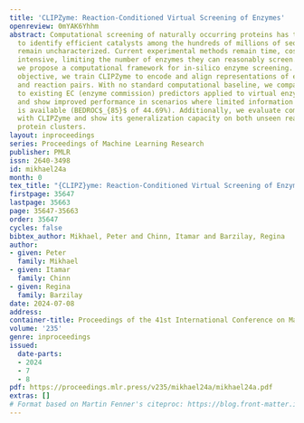 ```yaml
---
title: 'CLIPZyme: Reaction-Conditioned Virtual Screening of Enzymes'
openreview: 0mYAK6Yhhm
abstract: Computational screening of naturally occurring proteins has the potential
  to identify efficient catalysts among the hundreds of millions of sequences that
  remain uncharacterized. Current experimental methods remain time, cost and labor
  intensive, limiting the number of enzymes they can reasonably screen. In this work,
  we propose a computational framework for in-silico enzyme screening. Through a contrastive
  objective, we train CLIPZyme to encode and align representations of enzyme structures
  and reaction pairs. With no standard computational baseline, we compare CLIPZyme
  to existing EC (enzyme commission) predictors applied to virtual enzyme screening
  and show improved performance in scenarios where limited information on the reaction
  is available (BEDROC$_{85}$ of 44.69%). Additionally, we evaluate combining EC predictors
  with CLIPZyme and show its generalization capacity on both unseen reactions and
  protein clusters.
layout: inproceedings
series: Proceedings of Machine Learning Research
publisher: PMLR
issn: 2640-3498
id: mikhael24a
month: 0
tex_title: "{CLIPZ}yme: Reaction-Conditioned Virtual Screening of Enzymes"
firstpage: 35647
lastpage: 35663
page: 35647-35663
order: 35647
cycles: false
bibtex_author: Mikhael, Peter and Chinn, Itamar and Barzilay, Regina
author:
- given: Peter
  family: Mikhael
- given: Itamar
  family: Chinn
- given: Regina
  family: Barzilay
date: 2024-07-08
address:
container-title: Proceedings of the 41st International Conference on Machine Learning
volume: '235'
genre: inproceedings
issued:
  date-parts:
  - 2024
  - 7
  - 8
pdf: https://proceedings.mlr.press/v235/mikhael24a/mikhael24a.pdf
extras: []
# Format based on Martin Fenner's citeproc: https://blog.front-matter.io/posts/citeproc-yaml-for-bibliographies/
---
```

